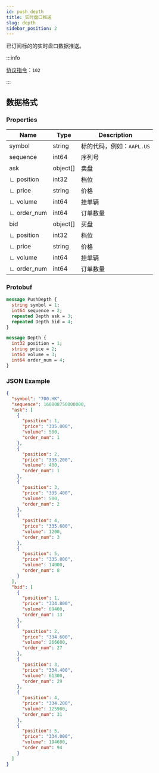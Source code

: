 ```yaml
---
id: push_depth
title: 实时盘口推送
slug: depth
sidebar_position: 2
---
```


已订阅标的的实时盘口数据推送。

:::info

[协议指令](../../socket/protocol/push)：`102`

:::

## 数据格式

### Properties

| Name        | Type     | Description               |
| ----------- | -------- | ------------------------- |
| symbol      | string   | 标的代码，例如：`AAPL.US` |
| sequence    | int64    | 序列号                    |
| ask         | object[] | 卖盘                      |
| ∟ position  | int32    | 档位                      |
| ∟ price     | string   | 价格                      |
| ∟ volume    | int64    | 挂单辆                    |
| ∟ order_num | int64    | 订单数量                  |
| bid         | object[] | 买盘                      |
| ∟ position  | int32    | 档位                      |
| ∟ price     | string   | 价格                      |
| ∟ volume    | int64    | 挂单辆                    |
| ∟ order_num | int64    | 订单数量                  |

### Protobuf

```protobuf
message PushDepth {
  string symbol = 1;
  int64 sequence = 2;
  repeated Depth ask = 3;
  repeated Depth bid = 4;
}

message Depth {
  int32 position = 1;
  string price = 2;
  int64 volume = 3;
  int64 order_num = 4;
}
```

### JSON Example

```json
{
  "symbol": "700.HK",
  "sequence": 160808750000000,
  "ask": [
    {
      "position": 1,
      "price": "335.000",
      "volume": 500,
      "order_num": 1
    },
    {
      "position": 2,
      "price": "335.200",
      "volume": 400,
      "order_num": 1
    },
    {
      "position": 3,
      "price": "335.400",
      "volume": 500,
      "order_num": 2
    },
    {
      "position": 4,
      "price": "335.600",
      "volume": 1200,
      "order_num": 3
    },
    {
      "position": 5,
      "price": "335.800",
      "volume": 14000,
      "order_num": 8
    }
  ],
  "bid": [
    {
      "position": 1,
      "price": "334.800",
      "volume": 69400,
      "order_num": 13
    },
    {
      "position": 2,
      "price": "334.600",
      "volume": 266600,
      "order_num": 27
    },
    {
      "position": 3,
      "price": "334.400",
      "volume": 61300,
      "order_num": 29
    },
    {
      "position": 4,
      "price": "334.200",
      "volume": 125900,
      "order_num": 31
    },
    {
      "position": 5,
      "price": "334.000",
      "volume": 194600,
      "order_num": 94
    }
  ]
}
```
